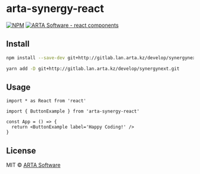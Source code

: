 # arta-synergy-react

>

[![NPM](https://img.shields.io/npm/v/arta-synergy-react.svg)](https://www.npmjs.com/package/arta-synergy-react)
[![ARTA Software - react components](https://img.shields.io/badge/components-ARTA_Software-brightgreen.svg)](http://gitlab.lan.arta.kz/develop/synergynext/-/tree/master/frontend/arta-synergy-react)

## Install

```bash
npm install --save-dev git+http://gitlab.lan.arta.kz/develop/synergynext.git

yarn add -D git+http://gitlab.lan.arta.kz/develop/synergynext.git
```

## Usage

```tsx
import * as React from 'react'

import { ButtonExample } from 'arta-synergy-react'

const App = () => {
  return <ButtonExample label='Happy Coding!' />
}
```

## License

MIT © [ARTA Software](http://gitlab.lan.arta.kz/develop/synergynext.git/LICENSE)
